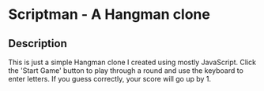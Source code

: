 # Scriptman - A Hangman clone


## Description

This is just a simple Hangman clone I created using mostly JavaScript. Click the 'Start Game' button to play through a round and use the keyboard to enter letters. If you guess correctly, your score will go up by 1.
